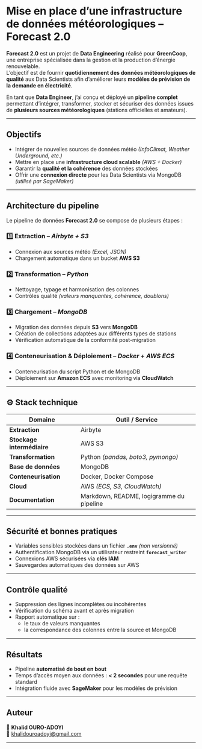 #  Mise en place d’une infrastructure de données météorologiques – Forecast 2.0

**Forecast 2.0** est un projet de **Data Engineering** réalisé pour **GreenCoop**, une entreprise spécialisée dans la gestion et la production d’énergie renouvelable.  
L’objectif est de fournir **quotidiennement des données météorologiques de qualité** aux Data Scientists afin d’améliorer leurs **modèles de prévision de la demande en électricité**.

En tant que **Data Engineer**, j’ai conçu et déployé un **pipeline complet** permettant d’intégrer, transformer, stocker et sécuriser des données issues de **plusieurs sources météorologiques** (stations officielles et amateurs).

---

##  Objectifs

- Intégrer de nouvelles sources de données météo *(InfoClimat, Weather Underground, etc.)*  
- Mettre en place une **infrastructure cloud scalable** *(AWS + Docker)*  
- Garantir la **qualité et la cohérence** des données stockées  
- Offrir une **connexion directe** pour les Data Scientists via MongoDB *(utilisé par SageMaker)*  

---

## Architecture du pipeline

Le pipeline de données **Forecast 2.0** se compose de plusieurs étapes :

### 1️⃣ Extraction – *Airbyte + S3*
- Connexion aux sources météo *(Excel, JSON)*  
- Chargement automatique dans un bucket **AWS S3**

### 2️⃣ Transformation – *Python*
- Nettoyage, typage et harmonisation des colonnes  
- Contrôles qualité *(valeurs manquantes, cohérence, doublons)*

### 3️⃣ Chargement – *MongoDB*
- Migration des données depuis **S3** vers **MongoDB**  
- Création de collections adaptées aux différents types de stations  
- Vérification automatique de la conformité post-migration

### 4️⃣ Conteneurisation & Déploiement – *Docker + AWS ECS*
- Conteneurisation du script Python et de MongoDB  
- Déploiement sur **Amazon ECS** avec monitoring via **CloudWatch**

---

## ⚙️ Stack technique

| Domaine | Outil / Service |
|----------|-----------------|
| **Extraction** | Airbyte |
| **Stockage intermédiaire** | AWS S3 |
| **Transformation** | Python *(pandas, boto3, pymongo)* |
| **Base de données** | MongoDB |
| **Conteneurisation** | Docker, Docker Compose |
| **Cloud** | AWS *(ECS, S3, CloudWatch)* |
| **Documentation** | Markdown, README, logigramme du pipeline |

---

##  Sécurité et bonnes pratiques

- Variables sensibles stockées dans un fichier **`.env`** *(non versionné)*  
- Authentification MongoDB via un utilisateur restreint **`forecast_writer`**  
- Connexions AWS sécurisées via **clés IAM**  
- Sauvegardes automatiques des données sur AWS  

---

##  Contrôle qualité

- Suppression des lignes incomplètes ou incohérentes  
- Vérification du schéma avant et après migration  
- Rapport automatique sur :
  - le taux de valeurs manquantes  
  - la correspondance des colonnes entre la source et MongoDB  

---

##  Résultats

- Pipeline **automatisé de bout en bout**  
- Temps d’accès moyen aux données : **< 2 secondes** pour une requête standard  
- Intégration fluide avec **SageMaker** pour les modèles de prévision  

---

##  Auteur

👤 **Khalid OURO-ADOYI**  
📧 khalidouroadoyi@gmail.com  

---


